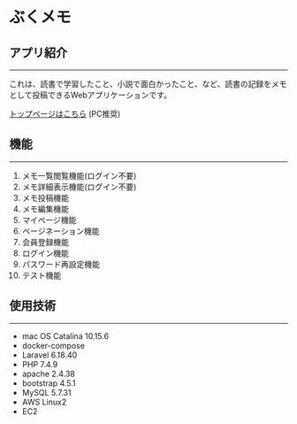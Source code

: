 # ぶくメモ

## アプリ紹介

***
これは、読書で学習したこと、小説で面白かったこと、など、読書の記録をメモとして投稿できるWebアプリケーションです。

[トップページはこちら](http://ec2-54-249-215-182.ap-northeast-1.compute.amazonaws.com:8000/)
(PC推奨)

## 機能

***

1. メモ一覧閲覧機能(ログイン不要)
2. メモ詳細表示機能(ログイン不要)
3. メモ投稿機能
4. メモ編集機能
5. マイページ機能
6. ページネーション機能
7. 会員登録機能
8. ログイン機能
9. パスワード再設定機能
10. テスト機能

## 使用技術

***

* mac OS Catalina 10.15.6
* docker-compose
* Laravel 6.18.40
* PHP 7.4.9
* apache 2.4.38
* bootstrap 4.5.1
* MySQL 5.7.31
* AWS Linux2
* EC2 
